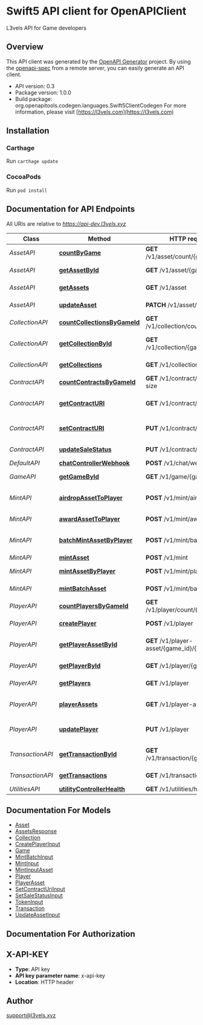 # Swift5 API client for OpenAPIClient

L3vels API for Game developers

## Overview
This API client was generated by the [OpenAPI Generator](https://openapi-generator.tech) project.  By using the [openapi-spec](https://github.com/OAI/OpenAPI-Specification) from a remote server, you can easily generate an API client.

- API version: 0.3
- Package version: 1.0.0
- Build package: org.openapitools.codegen.languages.Swift5ClientCodegen
For more information, please visit [https://l3vels.com](https://l3vels.com)

## Installation

### Carthage

Run `carthage update`

### CocoaPods

Run `pod install`

## Documentation for API Endpoints

All URIs are relative to *https://api-dev.l3vels.xyz*

Class | Method | HTTP request | Description
------------ | ------------- | ------------- | -------------
*AssetAPI* | [**countByGame**](docs/AssetAPI.md#countbygame) | **GET** /v1/asset/count/{game_id} | Count assets
*AssetAPI* | [**getAssetById**](docs/AssetAPI.md#getassetbyid) | **GET** /v1/asset/{game_id}/{id} | Retrieve asset by ID
*AssetAPI* | [**getAssets**](docs/AssetAPI.md#getassets) | **GET** /v1/asset | Retrieve assets
*AssetAPI* | [**updateAsset**](docs/AssetAPI.md#updateasset) | **PATCH** /v1/asset/{id} | Update asset
*CollectionAPI* | [**countCollectionsByGameId**](docs/CollectionAPI.md#countcollectionsbygameid) | **GET** /v1/collection/count/{game_id} | Count collections
*CollectionAPI* | [**getCollectionById**](docs/CollectionAPI.md#getcollectionbyid) | **GET** /v1/collection/{game_id}/{id} | Retrieve collection by ID
*CollectionAPI* | [**getCollections**](docs/CollectionAPI.md#getcollections) | **GET** /v1/collection | Retrieve collections
*ContractAPI* | [**countContractsByGameId**](docs/ContractAPI.md#countcontractsbygameid) | **GET** /v1/contract/collection-size | Collection size
*ContractAPI* | [**getContractURI**](docs/ContractAPI.md#getcontracturi) | **GET** /v1/contract/contract-uri | Get Contract URI
*ContractAPI* | [**setContractURI**](docs/ContractAPI.md#setcontracturi) | **PUT** /v1/contract/contract-uri | Update Contract URI
*ContractAPI* | [**updateSaleStatus**](docs/ContractAPI.md#updatesalestatus) | **PUT** /v1/contract/sale-status | Update Sale status
*DefaultAPI* | [**chatControllerWebhook**](docs/DefaultAPI.md#chatcontrollerwebhook) | **POST** /v1/chat/webhook | 
*GameAPI* | [**getGameById**](docs/GameAPI.md#getgamebyid) | **GET** /v1/game/{game_id} | Retrieve Game
*MintAPI* | [**airdropAssetToPlayer**](docs/MintAPI.md#airdropassettoplayer) | **POST** /v1/mint/airdrop | Airdrop asset to player
*MintAPI* | [**awardAssetToPlayer**](docs/MintAPI.md#awardassettoplayer) | **POST** /v1/mint/award | Award asset to player
*MintAPI* | [**batchMintAssetByPlayer**](docs/MintAPI.md#batchmintassetbyplayer) | **POST** /v1/mint/batch-player | Batch mint assets by player
*MintAPI* | [**mintAsset**](docs/MintAPI.md#mintasset) | **POST** /v1/mint | Mint asset
*MintAPI* | [**mintAssetByPlayer**](docs/MintAPI.md#mintassetbyplayer) | **POST** /v1/mint/player | Mint asset by player
*MintAPI* | [**mintBatchAsset**](docs/MintAPI.md#mintbatchasset) | **POST** /v1/mint/batch | Batch mint assets
*PlayerAPI* | [**countPlayersByGameId**](docs/PlayerAPI.md#countplayersbygameid) | **GET** /v1/player/count/{game_id} | Count players
*PlayerAPI* | [**createPlayer**](docs/PlayerAPI.md#createplayer) | **POST** /v1/player | Create new player
*PlayerAPI* | [**getPlayerAssetById**](docs/PlayerAPI.md#getplayerassetbyid) | **GET** /v1/player-asset/{game_id}/{id} | Retrieve player asset by ID
*PlayerAPI* | [**getPlayerById**](docs/PlayerAPI.md#getplayerbyid) | **GET** /v1/player/{game_id}/{id} | Retrieve player by ID
*PlayerAPI* | [**getPlayers**](docs/PlayerAPI.md#getplayers) | **GET** /v1/player | Retrieve players
*PlayerAPI* | [**playerAssets**](docs/PlayerAPI.md#playerassets) | **GET** /v1/player-asset | Retrieve player assets
*PlayerAPI* | [**updatePlayer**](docs/PlayerAPI.md#updateplayer) | **PUT** /v1/player | Update an existing Player
*TransactionAPI* | [**getTransactionById**](docs/TransactionAPI.md#gettransactionbyid) | **GET** /v1/transaction/{game_id}/{id} | Retrieve Transaction by ID
*TransactionAPI* | [**getTransactions**](docs/TransactionAPI.md#gettransactions) | **GET** /v1/transaction | Retrieve transactions
*UtilitiesAPI* | [**utilityControllerHealth**](docs/UtilitiesAPI.md#utilitycontrollerhealth) | **GET** /v1/utilities/health | 


## Documentation For Models

 - [Asset](docs/Asset.md)
 - [AssetsResponse](docs/AssetsResponse.md)
 - [Collection](docs/Collection.md)
 - [CreatePlayerInput](docs/CreatePlayerInput.md)
 - [Game](docs/Game.md)
 - [MintBatchInput](docs/MintBatchInput.md)
 - [MintInput](docs/MintInput.md)
 - [MintInputAsset](docs/MintInputAsset.md)
 - [Player](docs/Player.md)
 - [PlayerAsset](docs/PlayerAsset.md)
 - [SetContractUriInput](docs/SetContractUriInput.md)
 - [SetSaleStatusInput](docs/SetSaleStatusInput.md)
 - [TokenInput](docs/TokenInput.md)
 - [Transaction](docs/Transaction.md)
 - [UpdateAssetInput](docs/UpdateAssetInput.md)


## Documentation For Authorization


## X-API-KEY

- **Type**: API key
- **API key parameter name**: x-api-key
- **Location**: HTTP header


## Author

support@l3vels.xyz

